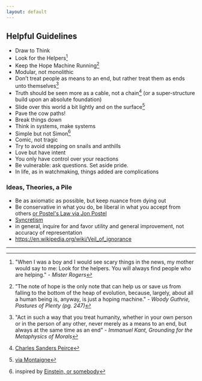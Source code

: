 ```yaml
---
layout: default
---
```


## Helpful Guidelines

 - Draw to Think
 - Look for the Helpers[^helpers]
 - Keep the Hope Machine Running[^woody]
 - Modular, not monolithic
 - Don’t treat people as means to an end, but rather treat them as ends unto themselves[^kant]
 - Truth should be seen more as a cable, not a chain[^pierce] (or a super-structure build upon an absolute foundation)
 - Slide over this world a bit lightly and on the surface[^montaigne]
 - Pave the cow paths!
 - Break things down
 - Think in systems, make systems
 - Simple but not Simon[^einstein]
 - Comic, not tragic
 - Try to avoid stepping on snails and anthills
 - Love but have intent
 - You only have control over your reactions
 - Be vulnerable: ask questions. Set aside pride.
 - In life, as in watchmaking, things added are complications

### Ideas, Theories, a Pile

 - Be as axiomatic as possible, but keep nuance from dying out
 - Be conservative in what you do, be liberal in what you accept from others [or Postel's Law via Jon Postel](https://en.wikipedia.org/wiki/Robustness_principle)
 - [Syncretism](https://en.m.wikipedia.org/wiki/Syncretism)
 - in general, inquire for and favor utility and general improvement, not accuracy of representation
 - https://en.wikipedia.org/wiki/Veil_of_ignorance

***

[^helpers]: "When I was a boy and I would see scary things in the news, my mother would say to me: Look for the helpers. You will always find people who are helping." - *Mister Rogers*

[^kant]: "Act in such a way that you treat humanity, whether in your own person or in the person of any other, never merely as a means to an end, but always at the same time as an end" - *Immanuel Kant, Grounding for the Metaphysics of Morals*

[^woody]: ”The note of hope is the only note that can help us or save us from falling to the bottom of the heap of evolution, because, largely, about all a human being is, anyway, is just a hoping machine." - *Woody Guthrie, Pastures of Plenty (pg. 247)*

[^pierce]: [Charles Sanders Peirce](http://a.co/b81camA)

[^einstein]: inspired by [Einstein, or somebody](http://quoteinvestigator.com/2011/05/13/einstein-simple/)

[^montaigne]: [via Montaigne](http://amzn.to/1XDifrI)